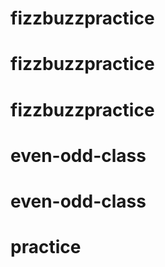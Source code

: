 # fizzbuzzpractice
# fizzbuzzpractice
# fizzbuzzpractice
# even-odd-class
# even-odd-class
# practice
